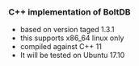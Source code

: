 ### C++ implementation of BoltDB
* based on version taged 1.3.1
* this supports x86_64 linux only
* compiled against C++ 11
* It will be tested on Ubuntu 17.10